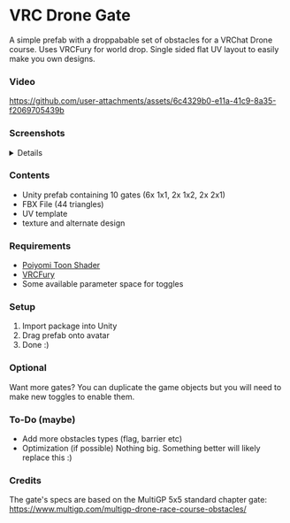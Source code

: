 # VRC Drone Gate
A simple prefab with a droppabable set of obstacles for a VRChat Drone course. Uses VRCFury for world drop.
Single sided flat UV layout to easily make you own designs.



### Video

https://github.com/user-attachments/assets/6c4329b0-e11a-41c9-8a35-f2069705439b

### Screenshots
<details>
 
![](/images/3d.png "3d")
![](/images/Screenshot2.png "Screenshot2") 
![](/images/Screenshot3.png "Screenshot3") 
![](/images/Screenshot4.png "Screenshot4") 
</details>
 
### Contents
 - Unity prefab containing 10 gates (6x 1x1, 2x 1x2, 2x 2x1)
 - FBX File (44 triangles)
 - UV template
 - texture and alternate design

### Requirements
 - [Poiyomi Toon Shader](https://github.com/poiyomi/PoiyomiToonShader)
 - [VRCFury](https://vrcfury.com/)
 - Some available parameter space for toggles

### Setup
1. Import package into Unity
2. Drag prefab onto avatar
3. Done :)

### Optional
Want more gates? You can duplicate the game objects but you will need to make new toggles to enable them.

### To-Do (maybe)
- Add more obstacles types (flag, barrier etc)
- Optimization (if possible)
Nothing big. Something better will likely replace this :)

### Credits
The gate's specs are based on the MultiGP 5x5 standard chapter gate:
https://www.multigp.com/multigp-drone-race-course-obstacles/
